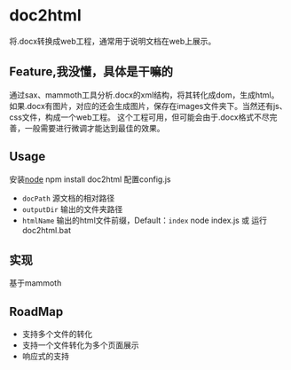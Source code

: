 doc2html
====================
将.docx转换成web工程，通常用于说明文档在web上展示。

## Feature,我没懂，具体是干嘛的
通过sax、mammoth工具分析.docx的xml结构，将其转化成dom，生成html。
如果.docx有图片，对应的还会生成图片，保存在images文件夹下。当然还有js、css文件，构成一个web工程。
这个工程可用，但可能会由于.docx格式不尽完善，一般需要进行微调才能达到最佳的效果。

## Usage
安装[node](nodejs.org)
npm install doc2html
配置config.js
- `docPath`  源文档的相对路径
- `outputDir` 输出的文件夹路径
- `htmlName` 输出的html文件前缀，Default：`index`
node index.js 或 运行 doc2html.bat

## 实现
基于mammoth

## RoadMap
- 支持多个文件的转化
- 支持一个文件转化为多个页面展示
- 响应式的支持
